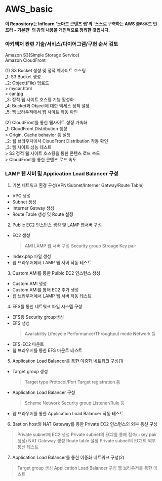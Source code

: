 # AWS_basic

#### 이 Repository는 Inflearn '노마드 콘텐츠 랩'의 '스스로 구축하는 AWS 클라우드 인프라 - 기본편' 의 강의 내용을 개인적으로 정리한 것입니다.  
  
### 아키텍처 관련 기술/서비스/다이어그램/구현 순서 검토  
Amazon S3(Simple Storage Service)  
Amazon CloudFront  
			
(1) S3 Bucket 생성 및 정적 웨사이트 호스팅  
  _1: S3 Bucket 생성  
  _2: Object(File) 업로드  
    > mycar.html  
    > car.jpg  
  _3: 정적 웹 사이트 호스팅 기능 활성화  
  _4: Bucket과 Object에 대한 액세스 정책 설정  
  _5: 웹 브라우저에서 웹 사이트 작동 확인  
  
(2) CloudFront를 통한 웹사이트 성정 가속화  
  _1: CloudFront Distribution 생성  
    > Origin, Cache behavior 등 설정  
  _2: 웹 브라우저에서 CloudFront Distribution 작동 확인  
  _3: 웹 사이트 성능 테스트  
    > S3 정적 웹 사이트 호스팅을 통한 콘텐츠 로드 속도  
    > CloudFront를 통한 콘텐츠 로드 속도  
    
### LAMP 웹 서버 및 Application Load Balancer 구성  
1) 기본 네트워크 환경 구성(VPN/Subnet/Interner Gatway/Route Table)
  - VPC 생성
  - Subnet 생성
  - Interner Gatway 생성
  - Route Table 생성 및 Route 설정

2) Public EC2 인스턴스 생성 및 LAMP 웹서버 구성
  - EC2 생성
    > AMI
    > LAMP 웹 서버 구성
    > Security group
    > Stroage
    > Key pair
  - Index.php 파일 생성
  - 웹 브라우저에서 LAMP 웹 서버 작동 테스트

3) Custom AMI를 통한 Pulbic EC2 인스턴스 생성
  - Custom AMI 생성
  - Custom AMI를 통해 EC2 추가 생성
  - 웹 브라우저에서 LAMP 웹 서버 작동 테스트

4) EFS를 통한 네트워크 파일 시스템 구성
  - EFS용 Security group생성
  - EFS 생성
    > Availability
    > Lifecycle
    > Performance/Throughput mode
    > Network 등
  - EFS-EC2 마운트
  - 웹 브라우저를 통한 EFS 마운트 테스트

5) Application Load Balancer를 통한 이중화 네트워크 구성(1)
  - Target group 생성
    > Target type
    > Protocol/Port
    > Target registration 등
  - Application Load Balancer 구성
    > Scheme
    > Network
    > Security group
    > Listener/Rule 등
  - 웹 브라우저를 통한 Application Load Balancer 작동 테스트

6) Bastion host와 NAT Gateway를 통한 Private EC2 인스턴스의 외부 통신 구성  
> Private subnet에 EC2 생성
> Private subnet의 EC2를 통해 접속(+key pair 생성)
> NAT Gateway 생성
> Route table 설정
> Private subnet의 EC2의 외부 통신 테스트

7) Application Load Balancer를 통한 이중화 네트워크 구성(2)  
> Target group 생성
> Application Load Balancer 구성
> 웹 브라우저를 통한 테스트

